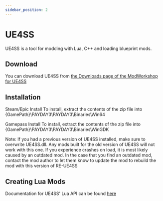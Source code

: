 ```yaml
---
sidebar_position: 2
---
```


# UE4SS

UE4SS is a tool for modding with Lua, C++ and loading blueprint mods.

## Download
You can download UE4SS from [the Downloads page of the ModWorkshop for UE4SS](https://modworkshop.net/mod/47771)

## Installation
Steam/Epic Install
To install, extract the contents of the zip file into {GamePath}\PAYDAY3\PAYDAY3\Binaries\Win64

Gamepass Install
To install, extract the contents of the zip file into {GamePath}\PAYDAY3\PAYDAY3\Binaries\WinGDK

Note:
If you had a previous version of UE4SS installed, make sure to overwrite UE4SS.dll.
Any mods built for the old version of UE4SS will not work with this one. If you experience crashes on load, it is most likely caused by an outdated mod.
In the case that you find an outdated mod, contact the mod author to let them know to update the mod to rebuild the mod with this version of RE-UE4SS

## Creating Lua Mods
Documentation for UE4SS' Lua API can be found [here](https://docs.ue4ss.com/lua-api.html)
